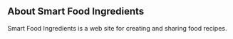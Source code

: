 ## About Smart Food Ingredients

Smart Food Ingredients is a web site for creating and sharing food recipes.
